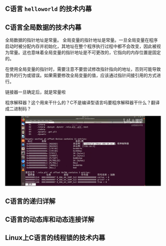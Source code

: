 ## C语言 `helloworld` 的技术内幕









## C语言全局数据的技术内幕



全局数据的指针地址是常量。
全局变量的指针地址是常量。一旦全局变量在程序启动时被分配内存并初始化，其地址在整个程序执行过程中都不会改变，因此被视为常量。这也意味着全局变量的指针地址是不可更改的，它指向的内存位置是固定的。

在使用全局变量的指针时，需要注意不要尝试修改指针指向的地址，否则可能导致意外的行为或错误。如果需要修改全局变量的值，应该通过指针间接引用的方式进行。

链接器一旦确定后，就是常量啦





程序解释器？这个用来干什么的？C不是编译型语言吗要程序解释器干什么？翻译成二进制码？

![image-20240329164708541](pic/image-20240329164708541.png)





## C语言的递归详解







## C语言的动态库和动态连接详解







## Linux上C语言的线程锁的技术内幕





